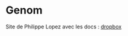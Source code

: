 # Genom

Site de Philippe Lopez avec les docs : [dropbox](https://www.dropbox.com/sh/aqho0hj0j4b56yx/AABVNUZr___mmF2fvKR95FNma?dl=0)
